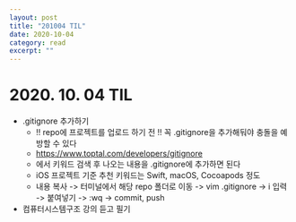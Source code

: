 ```yaml
---
layout: post
title: "201004 TIL" 
date: 2020-10-04
category: read 
excerpt: ""
---
```


# 2020. 10. 04 TIL

* .gitignore 추가하기
  * !! repo에 프로젝트를 업로드 하기 전 !! 꼭 .gitignore을 추가해둬야 충돌을 예방할 수 있다
  * https://www.toptal.com/developers/gitignore
  * 에서 키워드 검색 후 나오는 내용을 .gitignore에 추가하면 된다
  * iOS 프로젝트 기준 추천 키워드는 Swift, macOS, Cocoapods 정도
  * 내용 복사 -> 터미널에서 해당 repo 폴더로 이동 -> vim .gitignore -> i 입력 -> 붙여넣기 -> :wq -> commit, push
* 컴퓨터시스템구조 강의 듣고 필기

